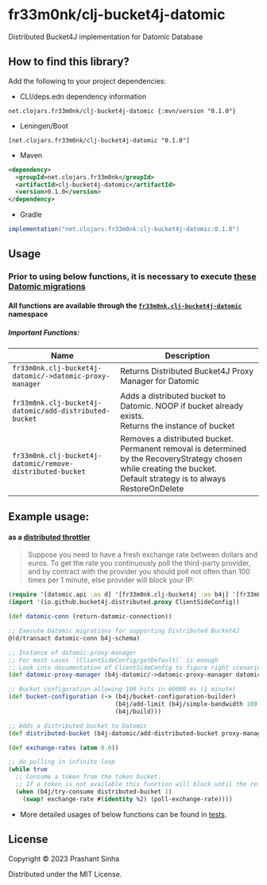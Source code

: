 # fr33m0nk/clj-bucket4j-datomic

Distributed Bucket4J implementation for Datomic Database 

## How to find this library?

Add the following to your project dependencies:

- CLI/deps.edn dependency information
```
net.clojars.fr33m0nk/clj-bucket4j-datomic {:mvn/version "0.1.0"}
```
- Leningen/Boot
```
[net.clojars.fr33m0nk/clj-bucket4j-datomic "0.1.0"]
```
- Maven
```xml
<dependency>
  <groupId>net.clojars.fr33m0nk</groupId>
  <artifactId>clj-bucket4j-datomic</artifactId>
  <version>0.1.0</version>
</dependency>
```
- Gradle
```groovy
implementation("net.clojars.fr33m0nk:clj-bucket4j-datomic:0.1.0")
```
## Usage

### **Prior to using below functions, it is necessary to execute [these Datomic migrations](https://github.com/fr33m0nk/clj-bucket4j-datomic/blob/master/src/fr33m0nk/datomic_schema.clj)**

#### All functions are available through the [`fr33m0nk.clj-bucket4j-datomic`](https://github.com/fr33m0nk/clj-bucket4j-datomic/blob/master/src/fr33m0nk/clj_bucket4j_datomic.clj) namespace

##### Important Functions:

| Name                                                      | Description                                                                                                                                                                      |
|-----------------------------------------------------------|----------------------------------------------------------------------------------------------------------------------------------------------------------------------------------|
| `fr33m0nk.clj-bucket4j-datomic/->datomic-proxy-manager`   | Returns Distributed Bucket4J Proxy Manager for Datomic                                                                                                                           |
| `fr33m0nk.clj-bucket4j-datomic/add-distributed-bucket`    | Adds a distributed bucket to Datomic. NOOP if bucket already exists.<br/> Returns the instance of bucket                                                                         |
| `fr33m0nk.clj-bucket4j-datomic/remove-distributed-bucket` | Removes a distributed bucket. <br/> Permanent removal is determined by the RecoveryStrategy chosen while creating the bucket.<br/> Default strategy is to always RestoreOnDelete |

## Example usage:
#### as a [distributed throttler](https://bucket4j.com/8.3.0/toc.html#using-bucket-as-throttler)
> Suppose you need to have a fresh exchange rate between dollars and euros. To get the rate you continuously poll the third-party provider, and by contract with the provider you should poll not often than 100 times per 1 minute, else provider will block your IP:
```clojure
(require '[datomic.api :as d] '[fr33m0nk.clj-bucket4j :as b4j] '[fr33m0nk.datomic-schema :refer [b4j-schema]] '[fr33m0nk.clj-bucket4j-datomic :as b4j-datomic])
(import '(io.github.bucket4j.distributed.proxy ClientSideConfig))

(def datomic-conn (return-datomic-connection))

;; Execute Datomic migrations for supporting Distributed Bucket4J
@(d/transact datomic-conn b4j-schema)

;; Instance of datomic-proxy-manager
;; For most cases `(ClientSideConfig/getDefault)` is enough
;; Look into documentation of ClientSideConfig to figure right scenarios to customize it
(def datomic-proxy-manager (b4j-datomic/->datomic-proxy-manager datomic-conn (ClientSideConfig/getDefault)))

;; Bucket configuration allowing 100 hits in 60000 ms (1 minute)
(def bucket-configuration (-> (b4j/bucket-configuration-builder)
                              (b4j/add-limit (b4j/simple-bandwidth 100 60000))
                              (b4j/build)))

;; Adds a distributed bucket to Datomic
(def distributed-bucket (b4j-datomic/add-distributed-bucket proxy-manager "test-bucket-1" bucket-configuration))

(def exchange-rates (atom 0.0))

;; do polling in infinite loop
(while true
  ;; Consume a token from the token bucket.
  ;; If a token is not available this function will block until the refill adds one to the bucket.
  (when (b4j/try-consume distributed-bucket 1)
    (swap! exchange-rate #(identity %2) (poll-exchange-rate))))

```

- More detailed usages of below functions can be found in [tests](https://github.com/fr33m0nk/clj-bucket4j-datomic/blob/master/test/fr33m0nk/clj_bucket4j_datomic_test.clj).


## License

Copyright © 2023 Prashant Sinha

Distributed under the MIT License.

